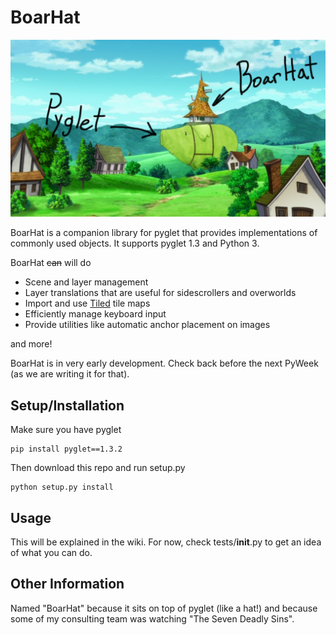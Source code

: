 # BoarHat

![alt text](https://github.com/pmdevita/BoarHat/raw/master/docs/boarhatdiagram.png "An analogy for BoarHat's design")

BoarHat is a companion library for pyglet that provides implementations of commonly 
used objects. It supports pyglet 1.3 and Python 3.

BoarHat ~~can~~ will do

* Scene and layer management
* Layer translations that are useful for sidescrollers and overworlds
* Import and use [Tiled](https://www.mapeditor.org/) tile maps
* Efficiently manage keyboard input
* Provide utilities like automatic anchor placement on images

and more!

BoarHat is in very early development. Check back before the next 
PyWeek (as we are writing it for that).

## Setup/Installation

Make sure you have pyglet

    pip install pyglet==1.3.2
    
Then download this repo and run setup.py

    python setup.py install
    
## Usage

This will be explained in the wiki. For now, check tests/__init__.py 
to get an idea of what you can do.

## Other Information

Named "BoarHat" because it sits on top of pyglet (like a hat!) and 
because some of my consulting team was watching "The Seven Deadly Sins".
    

